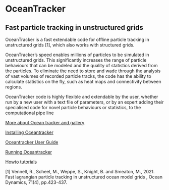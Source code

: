 # OceanTracker

## Fast particle tracking in unstructured grids

OceanTracker is a fast extendable code for offline particle tracking in unstructured grids [1], which also works with structured grids.

OceanTracker’s speed enables millions of particles to be simulated in unstructured grids. This significantly increases the range of particle behaviours that can be modeled and the quality of statistics derived from the particles. To eliminate the need to store and wade through the analysis of vast volumes of recorded particle tracks, the code has the ability to calculate statistics on the fly, such as heat maps and connectivity between regions.

OceanTracker code is highly flexible and extendable by the user, whether run by a new user with a text file of parameters, or by an expert adding their specialised code for novel particle behaviours or statistics, to the computational pipe line


[More about Ocean tracker and gallery](https://oceantracker.github.io/oceantracker/)

[Installing Oceantracker](https://oceantracker.github.io/oceantracker/_build/html/info/installing.html)

[Oceantracker User Guide](https://oceantracker.github.io/oceantracker/_build/html/info/users_guide.html)
  
[Running Oceantracker ](https://oceantracker.github.io/oceantracker/_build/html/info/running_ocean_tracker.html)

[Howto tutorials](https://oceantracker.github.io/oceantracker/_build/html/info/how_to.html)

  
[1] Vennell, R., Scheel, M., Weppe, S., Knight, B. and Smeaton, M., 2021. Fast lagrangian particle tracking in unstructured ocean model grids , Ocean Dynamics, 71(4), pp.423-437.